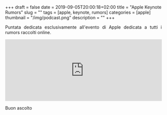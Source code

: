 +++
draft = false
date = 2019-09-05T20:00:18+02:00
title = "Apple Keynote Rumors"
slug = ""
tags = [apple, keynote, rumors]
categories = [apple]
thumbnail = "/img/podcast.png"
description = ""
+++
<DIV align="justify">

Puntata dedicata esclusivamente all'evento di Apple dedicata a tutti i rumors raccolti online.

<iframe src="https://widget.spreaker.com/player?episode_id=19008842&theme=light&playlist=false&playlist-continuous=false&autoplay=false&live-autoplay=false&chapters-image=true&episode_image_position=right&hide-logo=false&hide-likes=false&hide-comments=false&hide-sharing=false&hide-download=true" width="100%" height="200px" frameborder="0"></iframe>

Buon ascolto
